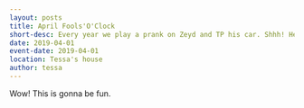 ```yaml
---
layout: posts
title: April Fools'O'Clock
short-desc: Every year we play a prank on Zeyd and TP his car. Shhh! He doesn't know it's us yet
date: 2019-04-01
event-date: 2019-04-01
location: Tessa's house
author: tessa
---
```


Wow! This is gonna be fun.
